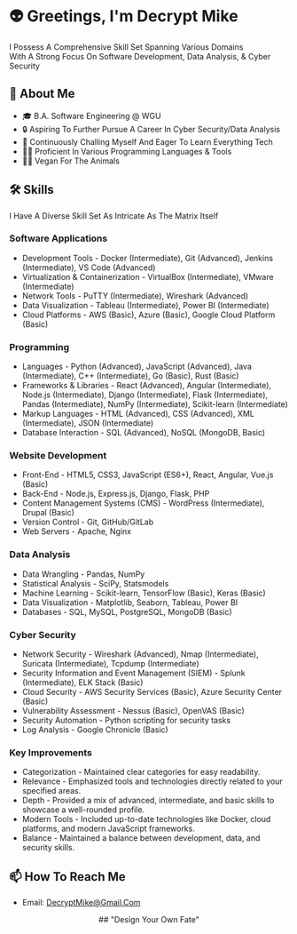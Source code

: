 # 👽 Greetings, I'm Decrypt Mike 

I Possess A Comprehensive Skill Set Spanning Various Domains<br>With A Strong Focus On Software Development, Data Analysis, & Cyber Security

## 👾 About Me 

- 🎓 B.A. Software Engineering @ WGU
- 🔒 Aspiring To Further Pursue A Career In Cyber Security/Data Analysis 
- 🧠 Continuously Challing Myself And Eager To Learn Everything Tech
- 👩‍💻 Proficient In Various Programming Languages & Tools
- ✊🏽 Vegan For The Animals

## 🛠 Skills

I Have A Diverse Skill Set As Intricate As The Matrix Itself

### Software Applications
- Development Tools - Docker (Intermediate), Git (Advanced), Jenkins (Intermediate), VS Code (Advanced)
- Virtualization & Containerization - VirtualBox (Intermediate), VMware (Intermediate)
- Network Tools - PuTTY (Intermediate), Wireshark (Advanced)
- Data Visualization - Tableau (Intermediate), Power BI (Intermediate)
- Cloud Platforms - AWS (Basic), Azure (Basic), Google Cloud Platform (Basic)

### Programming
- Languages - Python (Advanced), JavaScript (Advanced), Java (Intermediate), C++ (Intermediate), Go (Basic), Rust (Basic)
- Frameworks & Libraries - React (Advanced), Angular (Intermediate), Node.js (Intermediate), Django (Intermediate), Flask (Intermediate), Pandas (Intermediate), NumPy (Intermediate), Scikit-learn (Intermediate)
- Markup Languages - HTML (Advanced), CSS (Advanced), XML (Intermediate), JSON (Intermediate)
- Database Interaction - SQL (Advanced), NoSQL (MongoDB, Basic)

### Website Development
- Front-End - HTML5, CSS3, JavaScript (ES6+), React, Angular, Vue.js (Basic)
- Back-End - Node.js, Express.js, Django, Flask, PHP
- Content Management Systems (CMS) - WordPress (Intermediate), Drupal (Basic)
- Version Control - Git, GitHub/GitLab
- Web Servers - Apache, Nginx

### Data Analysis
- Data Wrangling - Pandas, NumPy
- Statistical Analysis - SciPy, Statsmodels
- Machine Learning - Scikit-learn, TensorFlow (Basic), Keras (Basic)
- Data Visualization - Matplotlib, Seaborn, Tableau, Power BI
- Databases - SQL, MySQL, PostgreSQL, MongoDB (Basic)

### Cyber Security
- Network Security - Wireshark (Advanced), Nmap (Intermediate), Suricata (Intermediate), Tcpdump (Intermediate)
- Security Information and Event Management (SIEM) - Splunk (Intermediate), ELK Stack (Basic)
- Cloud Security - AWS Security Services (Basic), Azure Security Center (Basic)
- Vulnerability Assessment - Nessus (Basic), OpenVAS (Basic)
- Security Automation - Python scripting for security tasks
- Log Analysis - Google Chronicle (Basic)

### Key Improvements
- Categorization - Maintained clear categories for easy readability.
- Relevance - Emphasized tools and technologies directly related to your specified areas.
- Depth - Provided a mix of advanced, intermediate, and basic skills to showcase a well-rounded profile.
- Modern Tools - Included up-to-date technologies like Docker, cloud platforms, and modern JavaScript frameworks.
- Balance - Maintained a balance between development, data, and security skills.

## 📫 How To Reach Me

- Email: DecryptMike@Gmail.Com

<center>
  ## "Design Your Own Fate"
</center>
